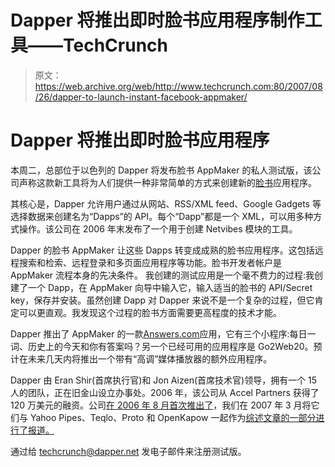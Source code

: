 # Dapper 将推出即时脸书应用程序制作工具——TechCrunch

> 原文：<https://web.archive.org/web/http://www.techcrunch.com:80/2007/08/26/dapper-to-launch-instant-facebook-appmaker/>

# Dapper 将推出即时脸书应用程序

本周二，总部位于以色列的 Dapper 将发布脸书 AppMaker 的私人测试版，该公司声称这款新工具将为人们提供一种非常简单的方式来创建新的[脸书](https://web.archive.org/web/20220818173547/http://www.crunchbase.com/company/facebook)应用程序。

其核心是，Dapper 允许用户通过从网站、RSS/XML feed、Google Gadgets 等选择数据来创建名为“Dapps”的 API。每个“Dapp”都是一个 XML，可以用多种方式操作。该公司在 2006 年末发布了一个用于创建 Netvibes 模块的工具。

Dapper 的脸书 AppMaker 让这些 Dapps 转变成成熟的脸书应用程序。这包括远程搜索和检索、远程登录和多页面应用程序等功能。脸书开发者帐户是 AppMaker 流程本身的先决条件。
 [](https://web.archive.org/web/20220818173547/https://beta.techcrunch.com/wp-content/uploads/2007/08/dapperfbb.png) 我创建的测试应用是一个毫不费力的过程:我创建了一个 Dapp，在 AppMaker 向导中输入它，输入适当的脸书的 API/Secret key，保存并安装。虽然创建 Dapp 对 Dapper 来说不是一个复杂的过程，但它肯定可以更直观。我发现这个过程的脸书方面需要更高程度的技术才能。

Dapper 推出了 AppMaker 的一款[Answers.com](https://web.archive.org/web/20220818173547/http://www.answers.com/)应用，它有三个小程序:每日一词、历史上的今天和你有答案吗？另一个已经可用的应用程序是 Go2Web20。预计在未来几天内将推出一个带有“高调”媒体播放器的额外应用程序。

Dapper 由 Eran Shir(首席执行官)和 Jon Aizen(首席技术官)领导，拥有一个 15 人的团队，正在旧金山设立办事处。2006 年，该公司从 Accel Partners 获得了 120 万美元的融资。公司[在 2006 年 8 月首次推出了](https://web.archive.org/web/20220818173547/http://www.beta.techcrunch.com/2006/08/17/create-an-api-for-any-site-with-dapper/)，我们在 2007 年 3 月将它们与 Yahoo Pipes、Teqlo、Proto 和 OpenKapow 一起作为[综述文章的一部分进行了报道。](https://web.archive.org/web/20220818173547/http://www.beta.techcrunch.com/2007/03/02/5-ways-to-mix-rip-and-mash-your-data/)

通过给 techcrunch@dapper.net 发电子邮件来注册测试版。